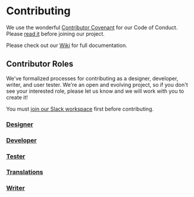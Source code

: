 # Contributing

We use the wonderful [Contributor Covenant](http://contributor-covenant.org) for
our Code of Conduct. Please [read it](https://github.com/ifmeorg/ifme/blob/master/code_of_conduct.md)
before joining our project.

Please check out our [Wiki](https://github.com/ifmeorg/ifme/wiki) for full documentation.

## Contributor Roles

We've formalized processes for contributing as a designer, developer, writer, and user tester. We're an open and evolving project, so if you don't see your interested role, please let us know and we will work with you to create it!

You must [join our Slack workspace](https://github.com/ifmeorg/ifme/wiki/Join-Our-Slack) first before contributing.

### [Designer](https://github.com/ifmeorg/ifme/wiki/Designers)

### [Developer](https://github.com/ifmeorg/ifme/wiki/Developers)

### [Tester](https://github.com/ifmeorg/ifme/wiki/Testers)

### [Translations](https://github.com/ifmeorg/ifme/wiki/Translations)

### [Writer](https://github.com/ifmeorg/ifme/wiki/Writers)

